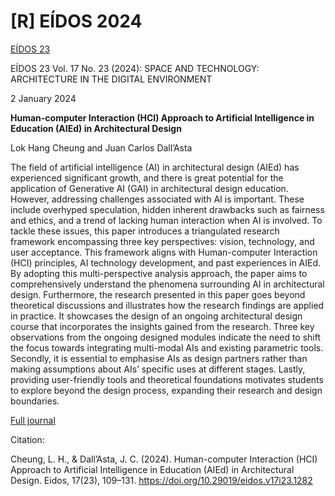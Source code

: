 # [R] EÍDOS 2024 

[EÍDOS 23](https://revistas.ute.edu.ec/index.php/eidos/issue/view/86)

EÍDOS 23 Vol. 17 No. 23 (2024): SPACE AND TECHNOLOGY: ARCHITECTURE IN THE DIGITAL ENVIRONMENT

2 January 2024

**Human-computer Interaction (HCI) Approach to Artificial Intelligence in Education (AIEd) in Architectural Design**

Lok Hang Cheung and Juan Carlos Dall’Asta

The field of artificial intelligence (AI) in architectural design (AIEd) has experienced significant growth, and there is great potential for the application of Generative AI (GAI) in architectural design education. However, addressing challenges associated with AI is important. These include overhyped speculation, hidden inherent drawbacks such as fairness and ethics, and a trend of lacking human interaction when AI is involved. To tackle these issues, this paper introduces a triangulated research framework encompassing three key perspectives: vision, technology, and user acceptance. This framework aligns with Human-computer Interaction (HCI) principles, AI technology development, and past experiences in AIEd. By adopting this multi-perspective analysis approach, the paper aims to comprehensively understand the phenomena surrounding AI in architectural design. Furthermore, the research presented in this paper goes beyond theoretical discussions and illustrates how the research findings are applied in practice. It showcases the design of an ongoing architectural design course that incorporates the insights gained from the research. Three key observations from the ongoing designed modules indicate the need to shift the focus towards integrating multi-modal AIs and existing parametric tools. Secondly, it is essential to emphasise AIs as design partners rather than making assumptions about AIs’ specific uses at different stages. Lastly, providing user-friendly tools and theoretical foundations motivates students to explore beyond the design process, expanding their research and design boundaries.

[Full journal](https://drive.google.com/file/d/1qVMpUM_x2i9GC_n0Wd2Nl8Ebhbe6xyvq/view?usp=sharing)

Citation:

Cheung, L. H., & Dall’Asta, J. C. (2024). Human-computer Interaction (HCI) Approach to Artificial Intelligence in Education (AIEd) in Architectural Design. Eidos, 17(23), 109–131. https://doi.org/10.29019/eidos.v17i23.1282
